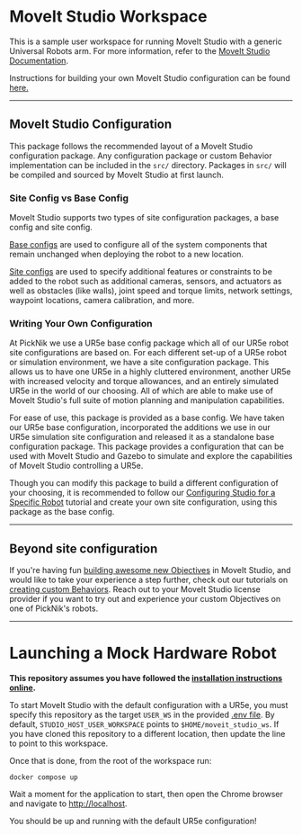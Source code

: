 # MoveIt Studio Workspace

This is a sample user workspace for running MoveIt Studio with a generic Universal Robots arm.
For more information, refer to the [MoveIt Studio Documentation](https://docs.picknik.ai/).

Instructions for building your own MoveIt Studio configuration can be found [here.](https://docs.picknik.ai/en/stable/concepts/config_package/config_package.html)

---
## MoveIt Studio Configuration

This package follows the recommended layout of a MoveIt Studio configuration package.
Any configuration package or custom Behavior implementation can be included in the `src/` directory.
Packages in `src/` will be compiled and sourced by MoveIt Studio at first launch.

### Site Config vs Base Config

MoveIt Studio supports two types of site configuration packages, a base config and site config.

[Base configs](src/picknik_ur_base_config/README.md) are used to configure all of the system components that remain unchanged when deploying the robot to a new location.

[Site configs](src/picknik_ur_site_config/README.md) are used to specify additional features or constraints to be added to the robot such as additional cameras, sensors, and actuators as well as obstacles (like walls), joint speed and torque limits, network settings, waypoint locations, camera calibration, and more.

### Writing Your Own Configuration

At PickNik we use a UR5e base config package which all of our UR5e robot site configurations are based on. For each different set-up of a UR5e robot or simulation environment, we have a site configuration package. This allows us to have one UR5e in a highly cluttered environment, another UR5e with increased velocity and torque allowances, and an entirely simulated UR5e in the world of our choosing. All of which are able to make use of MoveIt Studio's full suite of motion planning and manipulation capabilities.

For ease of use, this package is provided as a base config. We have taken our UR5e base configuration, incorporated the additions we use in our UR5e simulation site configuration and released it as a standalone base configuration package. This package provides a configuration that can be used with MoveIt Studio and Gazebo to simulate and explore the capabilities of MoveIt Studio controlling a UR5e.

Though you can modify this package to build a different configuration of your choosing, it is recommended to follow our [Configuring Studio for a Specific Robot](https://docs.picknik.ai/en/stable/concepts/config_package/config_package.html) tutorial and create your own site configuration, using this package as the base config.

---
## Beyond site configuration

If you're having fun [building awesome new Objectives](https://docs.picknik.ai/en/stable/tutorials/use_objectives_in_ui/use_objectives_in_ui.html) in MoveIt Studio, and would like to take your experience a step further, check out our tutorials on [creating custom Behaviors](https://docs.picknik.ai/en/stable/tutorials/create_behavior/create_behavior.html).
Reach out to your MoveIt Studio license provider if you want to try out and experience your custom Objectives on one of PickNik's robots.

---
# Launching a Mock Hardware Robot

**This repository assumes you have followed the [installation instructions online](https://docs.picknik.ai/en/stable/getting_started/software_installation/software_installation.html).**

To start MoveIt Studio with the default configuration with a UR5e, you must specify this repository as the target `USER_WS` in the provided [.env file](.env).
By default, `STUDIO_HOST_USER_WORKSPACE` points to `$HOME/moveit_studio_ws`.
If you have cloned this repository to a different location, then update the line to point to this workspace.

Once that is done, from the root of the workspace run:

`docker compose up`

Wait a moment for the application to start, then open the Chrome browser and navigate to [http://localhost](http://localhost).

You should be up and running with the default UR5e configuration!
